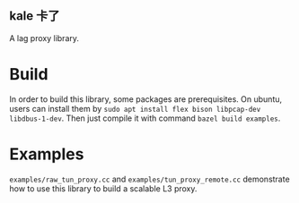 kale 卡了
--------------------------------
A lag proxy library.

# Build
In order to build this library, some packages are prerequisites. On ubuntu, users can install them by
`sudo apt install flex bison libpcap-dev libdbus-1-dev`. Then just compile it with command `bazel build examples`.

# Examples
`examples/raw_tun_proxy.cc` and `examples/tun_proxy_remote.cc` demonstrate how to use this library to build a scalable L3 proxy.
